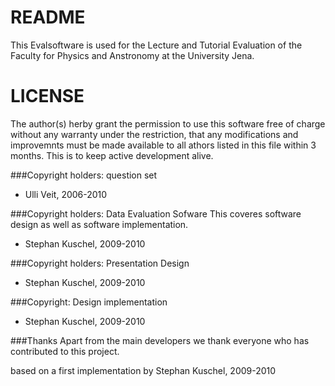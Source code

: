 README
======

This Evalsoftware is used for the Lecture and Tutorial Evaluation of the Faculty for Physics and Anstronomy at the University Jena.


LICENSE
=======

The author(s) herby grant the permission to use this software free of charge without any warranty under the restriction, that any modifications and improvemnts must be made available to all athors listed in this file within 3 months. This is to keep active development alive.

###Copyright holders: question set
* Ulli Veit, 2006-2010

###Copyright holders: Data Evaluation Sofware
This coveres software design as well as software implementation.

* Stephan Kuschel, 2009-2010

###Copyright holders: Presentation Design
* Stephan Kuschel, 2009-2010

###Copyright: Design implementation
* Stephan Kuschel, 2009-2010

###Thanks
Apart from the main developers we thank everyone who has contributed to this project.


based on a first implementation by Stephan Kuschel, 2009-2010
